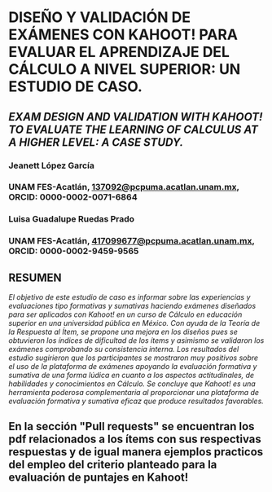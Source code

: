 # **DISEÑO Y VALIDACIÓN DE EXÁMENES CON KAHOOT! PARA EVALUAR EL APRENDIZAJE DEL CÁLCULO A NIVEL SUPERIOR: UN ESTUDIO DE CASO.**
## *EXAM DESIGN AND VALIDATION WITH KAHOOT! TO EVALUATE THE LEARNING OF CALCULUS AT A HIGHER LEVEL: A CASE STUDY.*
### Jeanett López García 
### UNAM FES-Acatlán, 137092@pcpuma.acatlan.unam.mx, ORCID: 0000-0002-0071-6864
### Luisa Guadalupe Ruedas Prado
### UNAM FES-Acatlán, 417099677@pcpuma.acatlan.unam.mx, ORCID: 0000-0002-9459-9565

## RESUMEN
*El objetivo de este estudio de caso es informar sobre las experiencias y evaluaciones tipo formativas y sumativas haciendo exámenes diseñados para ser aplicados con Kahoot! en un curso de Cálculo en educación superior en una universidad pública en México. Con ayuda de la Teoría de la Respuesta al Ítem, se propone una mejora en los diseños pues se obtuvieron los índices de dificultad de los ítems y asimismo se validaron los exámenes comprobando su consistencia interna. Los resultados del estudio sugirieron que los participantes se mostraron muy positivos sobre el uso de la plataforma de exámenes apoyando la evaluación formativa y sumativa de una forma lúdica en cuanto a los aspectos actitudinales, de habilidades y conocimientos en Cálculo. Se concluye que Kahoot! es una herramienta poderosa complementaria al proporcionar una plataforma de evaluación formativa y sumativa eficaz que produce resultados favorables.*

## **En la sección "Pull requests" se encuentran los pdf relacionados a los ítems con sus respectivas respuestas y de igual manera ejemplos practicos del empleo del criterio planteado para la evaluación de puntajes en Kahoot!**
